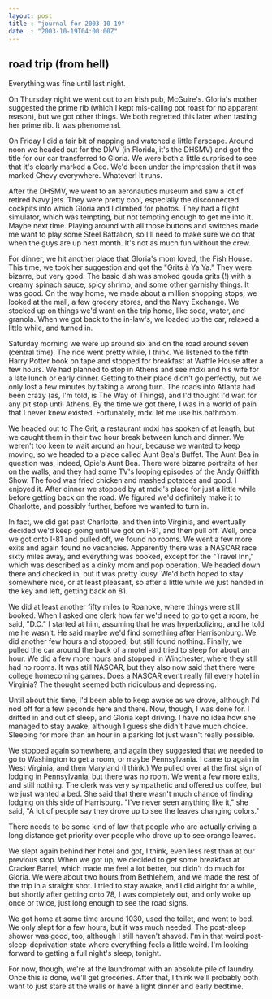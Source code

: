 ```yaml
---
layout: post
title : "journal for 2003-10-19"
date  : "2003-10-19T04:00:00Z"
---
```



## road trip (from hell)

Everything was fine until last night.

On Thursday night we went out to an Irish pub, McGuire's.  Gloria's mother suggested the prime rib (which I kept mis-calling pot roast for no apparent reason), but we got other things.  We both regretted this later when tasting her prime rib.  It was phenomenal.  

On Friday I did a fair bit of napping and watched a little Farscape.  Around noon we headed out for the DMV (in Florida, it's the DHSMV) and got the title for our car transferred to Gloria.  We were both a little surprised to see that it's clearly marked a Geo.  We'd been under the impression that it was marked Chevy everywhere.  Whatever!  It runs.

After the DHSMV, we went to an aeronautics museum and saw a lot of retired Navy jets.  They were pretty cool, especially the disconnected cockpits into which Gloria and I climbed for photos.  They had a flight simulator, which was tempting, but not tempting enough to get me into it.  Maybe next time.  Playing around with all those buttons and switches made me want to play some Steel Battalion, so I'll need to make sure we do that when the guys are up next month.  It's not as much fun without the crew.

For dinner, we hit another place that Gloria's mom loved, the Fish House.  This time, we took her suggestion and got the "Grits &agrave; Ya Ya."  They were bizarre, but very good.  The basic dish was smoked gouda grits (!) with a creamy spinach sauce, spicy shrimp, and some other garnishy things.  It was good.  On the way home, we made about a million shopping stops; we looked at the mall, a few grocery stores, and the Navy Exchange.  We stocked up on things we'd want on the trip home, like soda, water, and granola.  When we got back to the in-law's, we loaded up the car, relaxed a little while, and turned in.

Saturday morning we were up around six and on the road around seven (central time).  The ride went pretty while, I think.  We listened to the fifth Harry Potter book on tape and stopped for breakfast at Waffle House after a few hours.  We had planned to stop in Athens and see mdxi and his wife for a late lunch or early dinner.  Getting to their place didn't go perfectly, but we only lost a few minutes by taking a wrong turn.  The roads into Atlanta had been crazy (as, I'm told, is The Way of Things), and I'd thought I'd wait for any pit stop until Athens.  By the time we got there, I was in a world of pain that I never knew existed.  Fortunately, mdxi let me use his bathroom.

We headed out to The Grit, a restaurant mdxi has spoken of at length, but we caught them in their two hour break between lunch and dinner.  We weren't too keen to wait around an hour, because we wanted to keep moving, so we headed to a place called Aunt Bea's Buffet.  The Aunt Bea in question was, indeed, Opie's Aunt Bea.  There were bizarre portraits of her on the walls, and they had some TV's looping episodes of the Andy Griffith Show.  The food was fried chicken and mashed potatoes and good.  I enjoyed it.  After dinner we stopped by at mdxi's place for just a little while before getting back on the road.  We figured we'd definitely make it to Charlotte, and possibly further, before we wanted to turn in.

In fact, we did get past Charlotte, and then into Virginia, and eventually decided we'd keep going until we got on I-81, and then pull off.  Well, once we got onto I-81 and pulled off, we found no rooms.  We went a few more exits and again found no vacancies.  Apparently there was a NASCAR race sixty miles away, and everything was booked, except for the "Travel Inn," which was described as a dinky mom and pop operation.  We headed down there and checked in, but it was pretty lousy.  We'd both hoped to stay somewhere nice, or at least pleasant, so after a little while we just handed in the key and left, getting back on 81.

We did at least another fifty miles to Roanoke, where things were still booked. When I asked one clerk how far we'd need to go to get a room, he said, "D.C." I started at him, assuming that he was hyperbolizing, and he told me he wasn't. He said maybe we'd find something after Harrisonburg.  We did another few hours and stopped, but still found nothing.  Finally, we pulled the car around the back of a motel and tried to sleep for about an hour.  We did a few more hours and stopped in Winchester, where they still had no rooms.  It was still NASCAR, but they also now said that there were college homecoming games.  Does a NASCAR event really fill every hotel in Virginia?  The thought seemed both ridiculous and depressing.

Until about this time, I'd been able to keep awake as we drove, although I'd nod off for a few seconds here and there.  Now, though, I was done for.  I drifted in and out of sleep, and Gloria kept driving.  I have no idea how she managed to stay awake, although I guess she didn't have much choice.  Sleeping for more than an hour in a parking lot just wasn't really possible.

We stopped again somewhere, and again they suggested that we needed to go to Washington to get a room, or maybe Pennsylvania.  I came to again in West Virginia, and then Maryland (I think.)  We pulled over at the first sign of lodging in Pennsylvania, but there was no room.  We went a few more exits, and still nothing.  The clerk was very sympathetic and offered us coffee, but we just wanted a bed.  She said that there wasn't much chance of finding lodging on this side of Harrisburg.  "I've never seen anything like it," she said, "A lot of people say they drove up to see the leaves changing colors."

There needs to be some kind of law that people who are actually driving a long distance get priority over people who drove up to see orange leaves.

We slept again behind her hotel and got, I think, even less rest than at our previous stop.  When we got up, we decided to get some breakfast at Cracker Barrel, which made me feel a lot better, but didn't do much for Gloria.  We were about two hours from Bethlehem, and we made the rest of the trip in a straight shot.  I tried to stay awake, and I did alright for a while, but shortly after getting onto 78, I was completely out, and only woke up once or twice, just long enough to see the road signs.

We got home at some time around 1030, used the toilet, and went to bed.  We only slept for a few hours, but it was much needed.  The post-sleep shower was good, too, although I still haven't shaved.  I'm in that weird post-sleep-deprivation state where everything feels a little weird.  I'm looking forward to getting a full night's sleep, tonight.

For now, though, we're at the laundromat with an absolute pile of laundry. Once this is done, we'll get groceries.  After that, I think we'll probably both want to just stare at the walls or have a light dinner and early bedtime.

